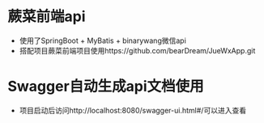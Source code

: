 # 蕨菜前端api
- 使用了SpringBoot + MyBatis + binarywang微信api
- 搭配项目蕨菜前端项目使用https://github.com/bearDream/JueWxApp.git
# Swagger自动生成api文档使用

- 项目启动后访问http://localhost:8080/swagger-ui.html#/可以进入查看